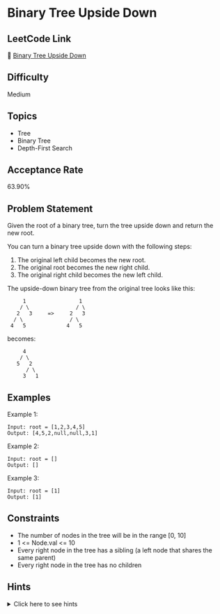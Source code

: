 # Binary Tree Upside Down

## LeetCode Link
🔗 [Binary Tree Upside Down](https://leetcode.com/problems/binary-tree-upside-down)

## Difficulty
Medium

## Topics
- Tree
- Binary Tree
- Depth-First Search

## Acceptance Rate
63.90%

## Problem Statement
Given the root of a binary tree, turn the tree upside down and return the new root.

You can turn a binary tree upside down with the following steps:
1. The original left child becomes the new root.
2. The original root becomes the new right child.
3. The original right child becomes the new left child.

The upside-down binary tree from the original tree looks like this:
```
     1                 1
    / \               / \
   2   3     =>     2   3
  / \               / \
 4   5             4   5
```
becomes:
```
     4
    / \
   5   2
      / \
     3   1
```

## Examples
Example 1:
```
Input: root = [1,2,3,4,5]
Output: [4,5,2,null,null,3,1]
```

Example 2:
```
Input: root = []
Output: []
```

Example 3:
```
Input: root = [1]
Output: [1]
```

## Constraints
- The number of nodes in the tree will be in the range [0, 10]
- 1 <= Node.val <= 10
- Every right node in the tree has a sibling (a left node that shares the same parent)
- Every right node in the tree has no children

## Hints
<details>
<summary>Click here to see hints</summary>

1. Think about how to handle the left and right children of each node.
2. The key is to keep track of the parent node while traversing down the tree.
3. Consider using recursion to solve this problem.

</details>
